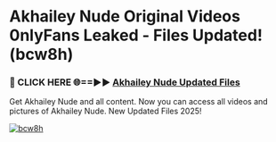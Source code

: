 # Akhailey Nude Original Videos 0nlyFans Leaked - Files Updated! (bcw8h)

<h3>🔴 CLICK HERE 🌐==►► <a href="https://tinyurl.com/y5r63du9" rel="nofollow">Akhailey Nude Updated Files</a></h3>

Get Akhailey Nude and all content. Now you can access all videos and pictures of Akhailey Nude. New Updated Files 2025!

[![bcw8h](https://i.imgur.com/UVo9nyh.gif)](https://tinyurl.com/y5r63du9)